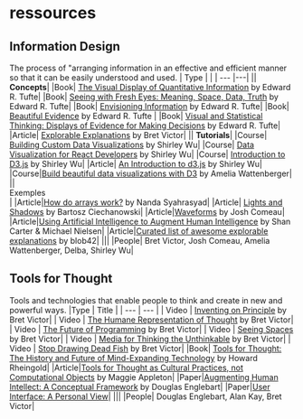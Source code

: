 # ressources


## Information Design
The process of "arranging information in an effective and efficient manner so that it can be easily understood and used.
| Type |   |
| --- |---|
|| <b>Concepts</b>|
|Book|  [The Visual Display of Quantitative Information](https://www.amazon.com/Visual-Display-Quantitative-Information/dp/0961392142/) by Edward R. Tufte|
|Book| [Seeing with Fresh Eyes: Meaning, Space, Data, Truth](https://www.amazon.com/Seeing-Fresh-Eyes-Meaning-Space/dp/1930824009) by Edward R. Tufte|
|Book| [Envisioning Information](https://www.amazon.com/Envisioning-Information-Edward-R-Tufte/dp/0961392118) by Edward R. Tufte|
|Book| [Beautiful Evidence](https://www.amazon.com/Beautiful-Evidence-Edward-R-Tufte/dp/0961392177) by Edward R. Tufte |
|Book| [Visual and Statistical Thinking: Displays of Evidence for Making Decisions](https://www.amazon.com/Visual-Statistical-Thinking-Displays-Decisions/dp/0961392134) by Edward R. Tufte|
|Article| [Explorable Explanations](http://worrydream.com/ExplorableExplanations/) by Bret Victor|
|| <b>Tutorials</b>|
|Course|  [Building Custom Data Visualizations](https://frontendmasters.com/courses/d3-js-custom-charts/) by Shirley Wu|
|Course|  [Data Visualization for React Developers](https://frontendmasters.com/courses/d3-js-react/) by Shirley Wu|
|Course|  [Introduction to D3.js](https://frontendmasters.com/courses/d3/) by Shirley Wu|
|Article| [An Introduction to d3.js](https://shirleywu.studio/d3intro/) by Shirley Wu|
|Course|[Build beautiful data visualizations with D3](https://www.newline.co/fullstack-d3) by Amelia Wattenberger|
|| <br>Exemples</br>|
|Article|[How do arrays work?](https://nan-archive.vercel.app/how-arrays-work) by Nanda Syahrasyad|
|Article| [Lights and Shadows](https://ciechanow.ski/lights-and-shadows/) by Bartosz Ciechanowski|
|Article|[Waveforms](https://pudding.cool/2018/02/waveforms/) by Josh Comeau|
|Article|[Using Artificial Intelligence to Augment Human Intelligence](https://distill.pub/2017/aia/) by Shan Carter & Michael Nielsen|
|Article|[Curated list of awesome explorable explanations](https://github.com/blob42/awesome-explorables) by blob42|
|||
|People| Bret Victor, Josh Comeau, Amelia Wattenberger, Delba, Shirley Wu|

## Tools for Thought
Tools and technologies that enable people to think and create in new and powerful ways.
|Type | Title |
| --- | --- |
| Video | [Inventing on Principle](https://www.youtube.com/watch?v=PUv66718DII) by Bret Victor|
| Video | [The Humane Representation of Thought](https://www.youtube.com/watch?v=agOdP2Bmieg) by Bret Victor|
| Video | [The Future of Programming](https://www.youtube.com/watch?v=8pTEmbeENF4) by Bret Victor|
| Video | [Seeing Spaces](https://www.youtube.com/watch?v=klTjiXjqHrQ) by Bret Victor|
| Video | [Media for Thinking the Unthinkable](https://www.youtube.com/watch?v=oUaOucZRlmE) by Bret Victor|
| Video | [Stop Drawing Dead Fish](https://www.youtube.com/watch?v=ZfytHvgHybA&t) by Bret Victor|
|Book| [Tools for Thought: The History and Future of Mind-Expanding Technology](https://www.amazon.com/Tools-Thought-History-Mind-Expanding-Technology/dp/0262681153) by Howard Rheingold|
|Article|[Tools for Thought as Cultural Practices, not Computational Objects](https://maggieappleton.com/tools-for-thought) by Maggie Appleton|
|Paper|[Augmenting Human Intellect: A Conceptual Framework](https://www.dougengelbart.org/content/view/138) by Douglas Englebart|
|Paper|[User Interface: A Personal View](http://worrydream.com/refs/Kay%20-%20User%20Interface,%20a%20Personal%20View.pdf)|
|||
|People| Douglas Englebart, Alan Kay, Bret Victor|
